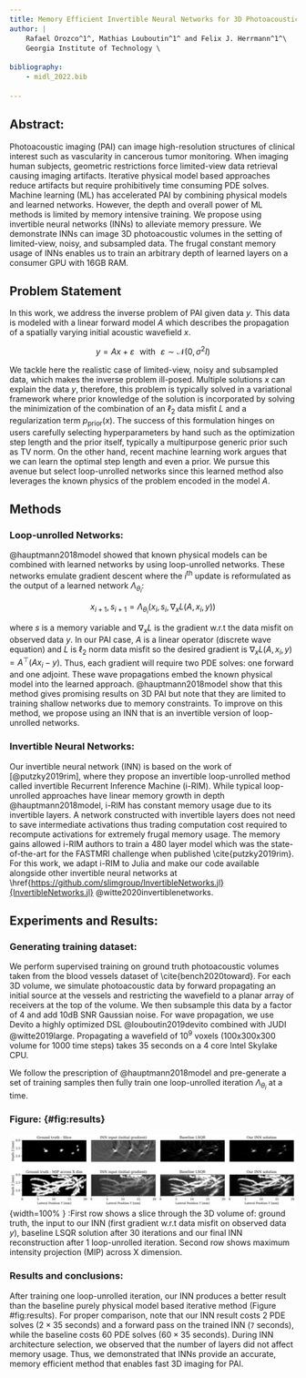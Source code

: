 ```yaml
---
title: Memory Efficient Invertible Neural Networks for 3D Photoacoustic Imaging
author: |
    Rafael Orozco^1^, Mathias Louboutin^1^ and Felix J. Herrmann^1^\
    Georgia Institute of Technology \

bibliography:
    - midl_2022.bib

---
```


<!--- runninghead: INNs for 3D Photoacoustic Imaging

author:
- name: Rafael Orozco
  email: rorozco@gatech.edu
  affiliation: Georgia Institute of Technology
- name: Mathias Louboutin
  email: mlouboutin3@gatech.edu
  affiliation: Georgia Institute of Technology
- name: Felix J. Herrmann
  email: felix.herrmann@gatech.edu
  affiliation: Georgia Institute of Technology
-->

## Abstract:

Photoacoustic imaging (PAI) can image high-resolution structures of clinical interest such as vascularity in cancerous tumor monitoring. When imaging human subjects, geometric restrictions force limited-view data retrieval causing imaging artifacts. Iterative physical model based approaches reduce artifacts but require prohibitively time consuming PDE solves. Machine learning (ML) has accelerated PAI by combining physical models and learned networks. However, the depth and overall power of ML methods is limited by memory intensive training. We propose using invertible neural networks (INNs) to alleviate memory pressure. We demonstrate INNs can image 3D photoacoustic volumes in the setting of limited-view, noisy, and subsampled data. The frugal constant memory usage of INNs enables us to train an arbitrary depth of learned layers on a consumer GPU with 16GB RAM. 

## Problem Statement

In this work, we address the inverse problem of PAI given data $y$. This data is modeled with a linear forward model $A$ which describes the propagation of a spatially varying initial acoustic wavefield $x$.

```math #eq:problem

y = Ax + \varepsilon \, \, \, \, \text{with} \, \, \, \, \varepsilon \sim \mathcal{N}(0,\sigma^2 I)

```

<!--- In simple scenarios (most importantly full-view data), this problem is well-defined and has an analytical solution. However, -->
We tackle here the realistic case of limited-view, noisy and subsampled data, which makes the inverse problem ill-posed. Multiple solutions $x$ can explain the data $y$, therefore, this problem is typically solved in a variational framework where prior knowledge of the solution is incorporated by solving the minimization of the combination of an $\ell_2$ data misfit $L$ and a regularization term $p_{\mathrm{prior}}(x)$. The success of this formulation hinges on users carefully selecting hyperparameters by hand such as the optimization step length and the prior itself, typically a multipurpose generic prior such as TV norm. On the other hand, recent machine learning work argues that we can learn the optimal step length and even a prior. We pursue this avenue but select loop-unrolled networks since this learned method also leverages the known physics of the problem encoded in the model $A$. 


## Methods

### Loop-unrolled Networks:
@hauptmann2018model showed that known physical models can be combined with learned networks by using loop-unrolled networks. These networks emulate gradient descent where the $i^{\text{th}}$ update is reformulated as the output of a learned network $\Lambda_{\theta_{i}}$:

```math #eq:learnedgd

x_{i+1}, s_{i+1} = \Lambda_{\theta_{i}}(x_{i},s_{i}, \nabla_{x}L(A,x_{i},y))

```

where $s$ is a memory variable and $\nabla_{x}L$ is the gradient w.r.t the data misfit on observed data $y$. In our PAI case, $A$ is a linear operator (discrete wave equation) and $L$ is $\ell_2$ norm data misfit so the desired gradient is $\nabla_{x}L(A,x_{i},y) = A^{\top}(Ax_{i}-y)$. Thus, each gradient will require two PDE solves: one forward and one adjoint. These wave propagations embed the known physical model into the learned approach. @hauptmann2018model show that this method gives promising results on 3D PAI but note that they are limited to training shallow networks due to memory constraints. To improve on this method, we propose using an INN that is an invertible version of loop-unrolled networks.

### Invertible Neural Networks:
Our invertible neural network (INN) is based on the work of [@putzky2019rim]\, where they propose an invertible loop-unrolled method called invertible Recurrent Inference Machine (i-RIM). While typical loop-unrolled approaches have linear memory growth in depth @hauptmann2018model, i-RIM has constant memory usage due to its invertible layers. A network constructed with invertible layers does not need to save intermediate activations thus trading computation cost required to recompute activations for extremely frugal memory usage. The memory gains allowed i-RIM authors to train a 480 layer model which was the state-of-the-art for the FASTMRI challenge when published \cite{putzky2019rim}. For this work, we adapt i-RIM to Julia and make our code available alongside other invertible neural networks at \href{https://github.com/slimgroup/InvertibleNetworks.jl}{InvertibleNetworks.jl}  @witte2020invertiblenetworks\.



## Experiments and Results:

### Generating training dataset:
We perform supervised training on ground truth photoacoustic volumes taken from the blood vessels dataset of \cite{bench2020toward}. For each 3D volume, we simulate photoacoustic data by forward propagating an initial source at the vessels and restricting the wavefield to a planar array of receivers at the top of the volume.  We then subsample this data by a factor of 4 and add 10dB SNR Gaussian noise. For wave propagation, we use Devito a highly optimized DSL @louboutin2019devito combined with JUDI @witte2019large. Propagating a wavefield of $10^9$ voxels (100x300x300 volume for 1000 time steps) takes 35 seconds on a 4 core Intel Skylake CPU. 
<!--- %The adjoint propagation takes a similar time so a gradient calculation takes 80 seconds. Although comparatively low to other wave propagation software, this is long enough to prohibit the online use of these propagations during training. To solve this, -->
We follow the prescription of @hauptmann2018model and pre-generate a set of training samples then fully train one loop-unrolled iteration $\Lambda_{\theta_i}$ at a time.
<!---As @hauptmann2018model explains, this training method changes our optimization from finding a  end to end global minimum to instead being a greedy algorithm which finding the best possible reconstruction at each iteration.-->

### Figure: {#fig:results}
![](Figures/results.png){width=100% }
:First row shows a slice through the 3D volume of: ground truth, the input to our INN (first gradient w.r.t data misfit on observed data $y$), baseline LSQR solution after 30 iterations and our final INN reconstruction after 1 loop-unrolled iteration. Second row shows maximum intensity projection (MIP) across X dimension.


### Results and conclusions:
After training one loop-unrolled iteration, our INN produces a better result than the baseline purely physical model based iterative method (Figure #fig:results). For proper comparison, note that our INN result costs 2 PDE solves ($2 \times 35$ seconds) and a forward pass on the trained INN (`7` seconds), while the baseline costs $60$ PDE solves ($60 \times 35$ seconds). During INN architecture selection, we observed that the number of layers did not affect memory usage. Thus, we demonstrated that INNs provide an accurate, memory efficient method that enables fast 3D imaging for PAI. 

